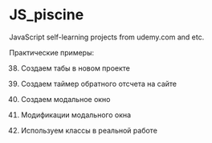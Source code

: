 # JS_piscine
JavaScript self-learning projects from udemy.com and etc.

Практические примеры:

38. Создаем табы в новом проекте

41. Создаем таймер обратного отсчета на сайте

43. Создаем модальное окно

45. Модификации модального окна

48. Используем классы в реальной работе
